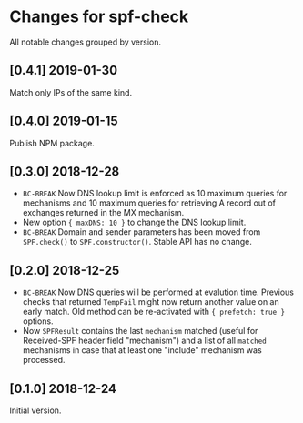 # Changes for spf-check

All notable changes grouped by version.

## [0.4.1] 2019-01-30

Match only IPs of the same kind.

## [0.4.0] 2019-01-15

Publish NPM package.

## [0.3.0] 2018-12-28

 - `BC-BREAK` Now DNS lookup limit is enforced as 10 maximum queries for mechanisms and 10 maximum queries for retrieving A record out of exchanges returned in the MX mechanism.
 - New option `{ maxDNS: 10 }` to change the DNS lookup limit.
 - `BC-BREAK` Domain and sender parameters has been moved from `SPF.check()` to `SPF.constructor()`. Stable API has no change.

## [0.2.0] 2018-12-25

 - `BC-BREAK` Now DNS queries will be performed at evalution time. Previous checks that returned `TempFail` might now return another value on an early match. Old method can be re-activated with `{ prefetch: true }` options.
 - Now `SPFResult` contains the last `mechanism` matched (useful for Received-SPF header field "mechanism") and a list of all `matched` mechanisms in case that at least one "include" mechanism was processed.

## [0.1.0] 2018-12-24

Initial version.
